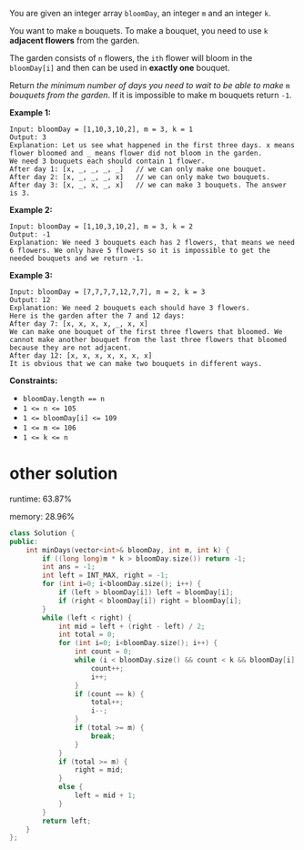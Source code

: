 You are given an integer array `bloomDay`, an integer `m` and an integer `k`.

You want to make `m` bouquets. To make a bouquet, you need to use `k` **adjacent flowers** from the garden.

The garden consists of `n` flowers, the `ith` flower will bloom in the `bloomDay[i]` and then can be used in **exactly one** bouquet.

Return *the minimum number of days you need to wait to be able to make* `m` *bouquets from the garden*. If it is impossible to make m bouquets return `-1`.

 

**Example 1:**

```
Input: bloomDay = [1,10,3,10,2], m = 3, k = 1
Output: 3
Explanation: Let us see what happened in the first three days. x means flower bloomed and _ means flower did not bloom in the garden.
We need 3 bouquets each should contain 1 flower.
After day 1: [x, _, _, _, _]   // we can only make one bouquet.
After day 2: [x, _, _, _, x]   // we can only make two bouquets.
After day 3: [x, _, x, _, x]   // we can make 3 bouquets. The answer is 3.
```

**Example 2:**

```
Input: bloomDay = [1,10,3,10,2], m = 3, k = 2
Output: -1
Explanation: We need 3 bouquets each has 2 flowers, that means we need 6 flowers. We only have 5 flowers so it is impossible to get the needed bouquets and we return -1.
```

**Example 3:**

```
Input: bloomDay = [7,7,7,7,12,7,7], m = 2, k = 3
Output: 12
Explanation: We need 2 bouquets each should have 3 flowers.
Here is the garden after the 7 and 12 days:
After day 7: [x, x, x, x, _, x, x]
We can make one bouquet of the first three flowers that bloomed. We cannot make another bouquet from the last three flowers that bloomed because they are not adjacent.
After day 12: [x, x, x, x, x, x, x]
It is obvious that we can make two bouquets in different ways.
```

 

**Constraints:**

- `bloomDay.length == n`
- `1 <= n <= 105`
- `1 <= bloomDay[i] <= 109`
- `1 <= m <= 106`
- `1 <= k <= n`

# other solution

runtime: 63.87%

memory: 28.96%

```cpp
class Solution {
public:
    int minDays(vector<int>& bloomDay, int m, int k) {
        if ((long long)m * k > bloomDay.size()) return -1;
        int ans = -1;
        int left = INT_MAX, right = -1;
        for (int i=0; i<bloomDay.size(); i++) {
            if (left > bloomDay[i]) left = bloomDay[i];
            if (right < bloomDay[i]) right = bloomDay[i];
        }
        while (left < right) {
            int mid = left + (right - left) / 2;
            int total = 0;
            for (int i=0; i<bloomDay.size(); i++) {
                int count = 0;
                while (i < bloomDay.size() && count < k && bloomDay[i] <= mid) {
                    count++;
                    i++;
                }
                if (count == k) {
                    total++;
                    i--;
                }
                if (total >= m) {
                    break;
                }
            }
            if (total >= m) {
                right = mid;
            }
            else {
                left = mid + 1;
            }
        }
        return left;
    }
};
```

